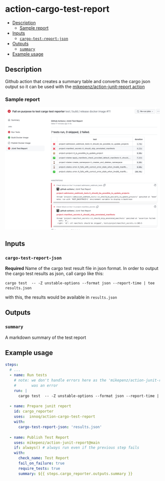 # action-cargo-test-report

<!-- toc -->

- [Description](#description)
  * [Sample report](#sample-report)
- [Inputs](#inputs)
  * [`cargo-test-report-json`](#cargo-test-report-json)
- [Outputs](#outputs)
  * [`summary`](#summary)
- [Example usage](#example-usage)

<!-- tocstop -->

## Description

Github action that creates a summary table and converts the cargo json output so it can be used with the [mikepenz/action-junit-report action](https://github.com/mikepenz/action-junit-report)

### Sample report

[![sample report](./sample-report.png)](https://github.com/innoq/self-service-operators/runs/3792856511?check_suite_focus=true)

## Inputs

### `cargo-test-report-json`

**Required** Name of the cargo test result file in json format. In order to output the cargo test results as json, call cargo like this:

    cargo test  -- -Z unstable-options --format json --report-time | tee results.json

with this, the results would be available in `results.json`

## Outputs

### `summary`

A markdown summary of the test report

## Example usage

```yaml
steps:
  # ...
  - name: Run tests
    # note: we don't handle errors here as the 'mikepenz/action-junit-report' below will fail if there
    #       was an error
    run: |
      cargo test  -- -Z unstable-options --format json --report-time | tee results.json

  - name: Prepare junit report
    id: cargo_reporter 
    uses:  innoq/action-cargo-test-report
    with:
      cargo-test-report-json: 'results.json'

  - name: Publish Test Report
    uses: mikepenz/action-junit-report@main
    if: always() # always run even if the previous step fails
    with:
      check_name: Test Report
      fail_on_failure: true
      require_tests: true
      summary: ${{ steps.cargo_reporter.outputs.summary }}
```
